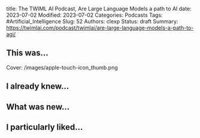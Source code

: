 title: The TWIML AI Podcast, Are Large Language Models a path to AI
date: 2023-07-02
Modified: 2023-07-02
Categories: Podcasts
Tags: #Artificial_Intelligence
Slug: 52
Authors: clexp
Status: draft
Summary: 
https://twimlai.com/podcast/twimlai/are-large-language-models-a-path-to-agi/
## This was...
Cover: /images/apple-touch-icon_thumb.png


## I already knew...

## What was new...

## I particularly liked... 

